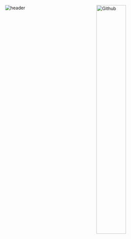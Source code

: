 ![header](https://capsule-render.vercel.app/api?type=waving&color=gradient&height=200&&animation=scaleIn&section=header&text=Hello%20there&fontSize=90)
<img width="43%" align="right" alt="Github" src="https://user-images.githubusercontent.com/29804103/136192963-8a233c54-2db4-40b8-ae54-02387e083354.png" />

